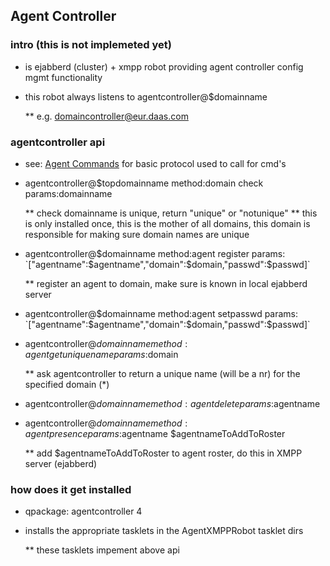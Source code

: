 [command]: /pylabsdoc/#/PyLabs50/AgentCommands


## Agent Controller

### intro (this is not implemeted yet)

* is ejabberd (cluster) + xmpp robot providing agent controller config mgmt functionality
* this robot always listens to agentcontroller@$domainname

    ** e.g. domaincontroller@eur.daas.com


### agentcontroller api

* see: [Agent Commands][command] for basic protocol used to call for cmd's

* agentcontroller@$topdomainname method:domain check params:domainname

    ** check domainname is unique, return "unique" or "notunique"
    ** this is only installed once, this is the mother of all domains, this domain is responsible for making sure domain names are unique

* agentcontroller@$domainname method:agent register params: `["agentname":$agentname","domain":$domain,"passwd":$passwd]`

    ** register an agent to domain, make sure is known in local ejabberd server

* agentcontroller@$domainname method:agent setpasswd params: `["agentname":$agentname","domain":$domain,"passwd":$passwd]`

* agentcontroller@$domainname method:agent getuniquename params:$domain 

    ** ask agentcontroller to return a unique name (will be a nr) for the specified domain   (*)

* agentcontroller@$domainname method:agent delete params:$agentname

* agentcontroller@$domainname method:agent presence params:$agentname $agentnameToAddToRoster

    ** add $agentnameToAddToRoster to agent roster, do this in XMPP server (ejabberd)


### how does it get installed

* qpackage:  agentcontroller 4
* installs the appropriate tasklets in the AgentXMPPRobot tasklet dirs

    ** these tasklets impement above api
